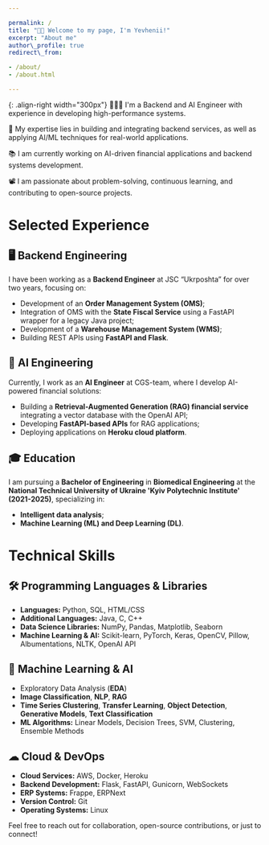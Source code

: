 ```yaml
---

permalink: /
title: "👋🏼 Welcome to my page, I'm Yevhenii!"
excerpt: "About me"
author\_profile: true
redirect\_from:

- /about/
- /about.html

---
```


{: .align-right width="300px"}
👨🏻‍💻 I'm a Backend and AI Engineer with experience in developing high-performance systems.

🔬 My expertise lies in building and integrating backend services, as well as applying AI/ML techniques for real-world applications.

📚 I am currently working on AI-driven financial applications and backend systems development.

📽️ I am passionate about problem-solving, continuous learning, and contributing to open-source projects.

# Selected Experience

## 🖥 Backend Engineering

I have been working as a **Backend Engineer** at JSC “Ukrposhta” for over two years, focusing on:

- Development of an **Order Management System (OMS)**;
- Integration of OMS with the **State Fiscal Service** using a FastAPI wrapper for a legacy Java project;
- Development of a **Warehouse Management System (WMS)**;
- Building REST APIs using **FastAPI and Flask**.

## 🤖 AI Engineering

Currently, I work as an **AI Engineer** at CGS-team, where I develop AI-powered financial solutions:

- Building a **Retrieval-Augmented Generation (RAG) financial service** integrating a vector database with the OpenAI API;
- Developing **FastAPI-based APIs** for RAG applications;
- Deploying applications on **Heroku cloud platform**.

## 🎓 Education

I am pursuing a **Bachelor of Engineering** in **Biomedical Engineering** at the **National Technical University of Ukraine 'Kyiv Polytechnic Institute' (2021-2025)**, specializing in:

- **Intelligent data analysis**;
- **Machine Learning (ML) and Deep Learning (DL)**.

# Technical Skills

## 🛠 Programming Languages & Libraries

- **Languages:** Python, SQL, HTML/CSS
- **Additional Languages:** Java, C, C++
- **Data Science Libraries:** NumPy, Pandas, Matplotlib, Seaborn
- **Machine Learning & AI:** Scikit-learn, PyTorch, Keras, OpenCV, Pillow, Albumentations, NLTK, OpenAI API

## 🤖 Machine Learning & AI

- Exploratory Data Analysis (**EDA**)
- **Image Classification**, **NLP**, **RAG**
- **Time Series Clustering**, **Transfer Learning**, **Object Detection**, **Generative Models**, **Text Classification**
- **ML Algorithms:** Linear Models, Decision Trees, SVM, Clustering, Ensemble Methods

## ☁ Cloud & DevOps

- **Cloud Services:** AWS, Docker, Heroku
- **Backend Development:** Flask, FastAPI, Gunicorn, WebSockets
- **ERP Systems:** Frappe, ERPNext
- **Version Control:** Git
- **Operating Systems:** Linux

Feel free to reach out for collaboration, open-source contributions, or just to connect!
